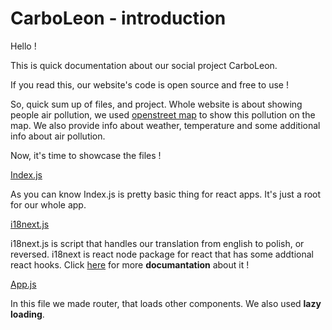 # CarboLeon - introduction 

Hello !

This is quick documentation about our social project CarboLeon.

If you read this, our website's code is open source and free to use !

So, quick sum up of files, and project.
Whole website is about showing people air pollution, we used [openstreet map](https://www.openstreetmap.org) to show this pollution on the map.
We also provide info about weather, temperature and some additional info about air pollution.

Now, it's time to showcase the files !

[Index.js](https://github.com/AloeSapling/CarboLeon/blob/master/src/index.js)

As you can know Index.js is pretty basic thing for react apps. It's just a root for our whole app.

[i18next.js](https://github.com/AloeSapling/CarboLeon/blob/master/src/i18next.js)

i18next.js is script that handles our translation from english to polish, or reversed. i18next is react node package for react that has some addtional react hooks.
Click [here](https://www.i18next.com/) for more **documantation** about it !

[App.js](https://github.com/AloeSapling/CarboLeon/blob/master/src/App.js)

In this file we made router, that loads other components.
We also used **lazy loading**.
